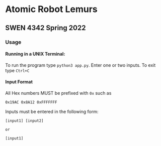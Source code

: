 # Atomic Robot Lemurs

## SWEN 4342 Spring 2022


### Usage
#### Running in a UNIX Terminal:
To run the program type ```python3 app.py```. Enter one or two inputs. To exit type ```Ctrl+C```


#### Input Format
All Hex numbers MUST be prefixed with ```0x``` such as
```
0x19AC 0x8A12 0xFFFFFFF
```

Inputs must be entered in the following form:
```
[input1] [input2] 

or

[input1]
```
